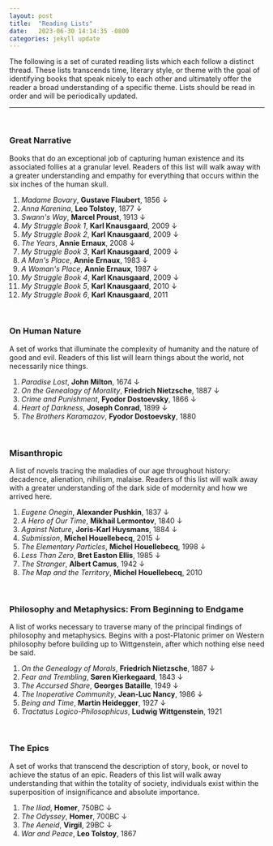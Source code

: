 ```yaml
---
layout: post
title:  "Reading Lists"
date:   2023-06-30 14:14:35 -0800
categories: jekyll update
---
```


The following is a set of curated reading lists which each follow a distinct thread. These lists transcends time, literary style, or theme with the goal of identifying books that speak nicely to each other and ultimately offer the reader a broad understanding of a specific theme. Lists should be read in order and will be periodically updated.

---

<br>

### Great Narrative

Books that do an exceptional job of capturing human existence and its associated follies at a granular level. Readers of this list will walk away with a greater understanding and empathy for everything that occurs within the six inches of the human skull.

1. *Madame Bovary*, **Gustave Flaubert**, 1856 &darr; 
2. *Anna Karenina*, **Leo Tolstoy**, 1877 &darr; 
3. *Swann's Way*, **Marcel Proust**, 1913 &darr; 
4. *My Struggle Book 1*, **Karl Knausgaard**, 2009 &darr;
5. *My Struggle Book 2*, **Karl Knausgaard**, 2009 &darr;
6. *The Years*, **Annie Ernaux**, 2008 &darr;
7. *My Struggle Book 3*, **Karl Knausgaard**, 2009 &darr;
8. *A Man's Place*, **Annie Ernaux**, 1983 &darr;
9. *A Woman's Place*, **Annie Ernaux**, 1987 &darr;
10. *My Struggle Book 4*, **Karl Knausgaard**, 2009 &darr;
11. *My Struggle Book 5*, **Karl Knausgaard**, 2010 &darr;
12. *My Struggle Book 6*, **Karl Knausgaard**, 2011

<br>

### On Human Nature

A set of works that illuminate the complexity of humanity and the nature of good and evil. Readers of this list will learn things about the world, not necessarily nice things.

1. *Paradise Lost*, **John Milton**, 1674 &darr;
2. *On the Genealogy of Morality*, **Friedrich Nietzsche**, 1887 &darr;
3. *Crime and Punishment*, **Fyodor Dostoevsky**, 1866 &darr; 
4. *Heart of Darkness*, **Joseph Conrad**, 1899 &darr;
5. *The Brothers Karamazov*, **Fyodor Dostoevsky**, 1880

<br>

### Misanthropic 

A list of novels tracing the maladies of our age throughout history: decadence, alienation, nihilism, malaise. Readers of this list will walk away with a greater understanding of the dark side of modernity and how we arrived here. 

1. *Eugene Onegin*, **Alexander Pushkin**, 1837 &darr;
2. *A Hero of Our Time*, **Mikhail Lermontov**, 1840 &darr;
3. *Against Nature*, **Joris-Karl Huysmans**, 1884 &darr;
4. *Submission*, **Michel Houellebecq**, 2015 &darr;
5. *The Elementary Particles*, **Michel Houellebecq**, 1998 &darr;
6. *Less Than Zero*, **Bret Easton Ellis**, 1985 &darr;
7. *The Stranger*, **Albert Camus**, 1942 &darr;
8. *The Map and the Territory*, **Michel Houellebecq**, 2010 

<br>

### Philosophy and Metaphysics: From Beginning to Endgame

A list of works necessary to traverse many of the principal findings of philosophy and metaphysics. Begins with a post-Platonic primer on Western philosophy before building up to Wittgenstein, after which nothing else need be said.

1. *On the Genealogy of Morals*, **Friedrich Nietzsche**, 1887 &darr;
2. *Fear and Trembling*, **Søren Kierkegaard**, 1843 &darr;
3. *The Accursed Share*, **Georges Bataille**, 1949 &darr;
3. *The Inoperative Community*, **Jean-Luc Nancy**, 1986 &darr;
3. *Being and Time*, **Martin Heidegger**, 1927 &darr;
4. *Tractatus Logico-Philosophicus*, **Ludwig Wittgenstein**, 1921

<br>

### The Epics

A set of works that transcend the description of story, book, or novel to achieve the status of an epic. Readers of this list will walk away understanding that within the totality of society, individuals exist within the superposition of insignificance and absolute importance. 

1. *The Iliad*, **Homer**, 750BC &darr;
2. *The Odyssey*, **Homer**, 700BC &darr;
3. *The Aeneid*, **Virgil**, 29BC &darr;
4. *War and Peace*, **Leo Tolstoy**, 1867
